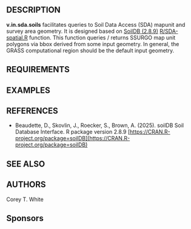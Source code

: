## DESCRIPTION

**v.in.sda.soils** facilitates queries to Soil Data Access (SDA) mapunit and
survey area geometry. It is designed based on
[SoilDB (2.8.9)](https://ncss-tech.github.io/soilDB/index.html)
[R/SDA-spatial.R](https://github.com/ncss-tech/soilDB/blob/master/R/SDA-spatial.R)
function. This function queries / returns SSURGO map unit polygons via bbox
derived from some input geometry. In general, the GRASS computational region
should be the default input geometry.

## REQUIREMENTS

## EXAMPLES

## REFERENCES

- Beaudette, D., Skovlin, J., Roecker, S., Brown, A. (2025). soilDB
Soil Database Interface. R package version 2.8.9
[https://CRAN.R-project.org/package=soilDB](https://CRAN.R-project.org/package=soilDB)

## SEE ALSO

## AUTHORS

Corey T. White

## Sponsors
